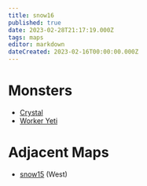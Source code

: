 ```yaml
---
title: snow16
published: true
date: 2023-02-28T21:17:19.000Z
tags: maps
editor: markdown
dateCreated: 2023-02-16T00:00:00.000Z
---
```



# Monsters
 * [Crystal](/monsters/crystal)
 * [Worker Yeti](/monsters/worker-yeti)

# Adjacent Maps
 * [snow15](/maps/snow15) (West)
